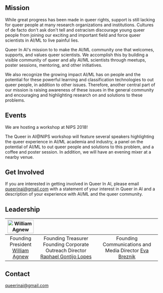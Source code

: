 ## Mission
  While great progress has been made in queer rights, support is still lacking for queer people at many research organizations and institutions. Cultures of de facto don't ask don't tell and ostracism discourage young queer people from joining our exciting and important field and force queer scientists in AI/ML to live painful lies.

  Queer In AI's mission to to make the AI/ML community one that welcomes, supports, and values queer scientists. We accomplish this by building a visible community of queer and ally AI/ML scientists through meetups, poster sessions, mentoring, and other initiatives.

We also recognize the growing impact AI/ML has on people and the potential for these powerful learning and classification technologies to out queer people, in addition to other issues. Therefore, another central part of our mission is raising awareness of these issues in the general community and encouraging and highlighting research on and solutions to these problems.

## Events
We are hosting a workshop at NIPS 2018!

The Queer in AI@NIPS workshop will feature several speakers highlighting the queer experience in AI/ML academia and industry, a panel on the potential of AI/ML to out queer people and solutions to this problem, and a coffee and poster session. In addition, we will have an evening mixer at a nearby venue.

## Get Involved
If you are interested in getting involved in Queer In AI, please email queerinai@gmail.com with a statement of your interest in Queer in AI and a description of your experience with AI/ML and the queer community.

## Leadership

| <img src="https://github.com/queerai/QueerInAI/blob/master/assets/img/William_Agnew.jpg" alt="William Agnew" width=100% align="middle"/>  |  |  |
|:---:|:---:|:---:|
| Founding President <br><a href="https://www.william-agnew.com">William Agnew</a> | Founding Treasurer Founding Corporate Outreach Director <a href="https://raphagl.com/">Raphael Gontijo Lopes</a> | Founding Communications and Media Director <a href="http://www.it.uu.se/katalog/evabr658">Eva Breznik</a> |

## Contact
queerinai@gmail.com
